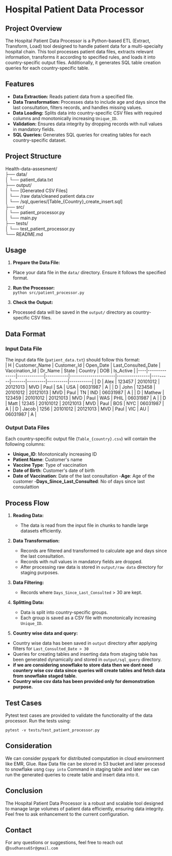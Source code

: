 # Hospital Patient Data Processor

## Project Overview
The Hospital Patient Data Processor is a Python-based ETL (Extract, Transform, Load) tool designed to handle patient data for a multi-specialty hospital chain. This tool processes patient data files, extracts relevant information, transforms it according to specified rules, and loads it into country-specific output files. Additionally, it generates SQL table creation queries for each country-specific table.

## Features
- **Data Extraction:** Reads patient data from a specified file.
- **Data Transformation:** Processes data to include age and days since the last consultation, filters records, and handles missing values.
- **Data Loading:** Splits data into country-specific CSV files with required columns and monotonically increasing `Unique_ID`.
- **Validation:** Ensures data integrity by dropping records with null values in mandatory fields.
- **SQL Queries:** Generates SQL queries for creating tables for each country-specific dataset.

## Project Structure
Health-data-assesment/  
├── data/  
│   └── patient_data.txt  
├── output/  
│   └── [Generated CSV Files]  
│   └── /raw data/cleaned patient data.csv  
│   └── /sql_queries/[Table_{Country}_create_insert.sql]  
├── src/  
│   └── patient_processor.py  
│   └── main.py  
├── tests/  
│   └── test_patient_processor.py  
└── README.md  


## Usage
1. **Prepare the Data File:**
- Place your data file in the `data/` directory. Ensure it follows the specified format.

2. **Run the Processor:**  
```python src/patient_processor.py```


3. **Check the Output:**
- Processed data will be saved in the `output/` directory as country-specific CSV files.

## Data Format
### Input Data File
The input data file (`patient_data.txt`) should follow this format:  
| H  | Customer_Name | Customer_Id | Open_Date | Last_Consulted_Date | Vaccination_Id | Dr_Name | State | Country | DOB      | Is_Active |
|----|--------------|-------------|-----------|----------------------|----------------|---------|-------|---------|----------|-----------|
| D  | Alex        | 123457      | 20101012  | 20121013             | MVD            | Paul    | SA    | USA     | 06031987 | A         |
| D  | John        | 123458      | 20101012  | 20121013             | MVD            | Paul    | TN    | IND     | 06031987 | A         |
| D  | Mathew      | 123459      | 20101012  | 20121013             | MVD            | Paul    | WAS   | PHIL    | 06031987 | A         |
| D  | Matt        | 12345       | 20101012  | 20121013             | MVD            | Paul    | BOS   | NYC     | 06031987 | A         |
| D  | Jacob       | 1256        | 20101012  | 20121013             | MVD            | Paul    | VIC   | AU      | 06031987 | A         |


### Output Data Files
Each country-specific output file (`Table_{country}.csv`) will contain the following columns:
- **Unique_ID**: Monotonically increasing ID
- **Patient Name**: Customer's name
- **Vaccine Type**: Type of vaccination
- **Date of Birth**: Customer's date of birth
- **Date of Vaccination**: Date of the last consultation
-**Age**: Age of the customer
-**Days_Since_Last_Consulted**: No of days since last consulattion

## Process Flow
1. **Reading Data:**
   - The data is read from the input file in chunks to handle large datasets efficiently.

2. **Data Transformation:**
   - Records are filtered and transformed to calculate age and days since the last consultation.
   - Records with null values in mandatory fields are dropped.
   - After processing raw data is stored in `output/raw data` directory for staging purposes.

3. **Data Filtering:**
   - Records where `Days_Since_Last_Consulted` > 30 are kept.

4. **Splitting Data:**
   - Data is split into country-specific groups.
   - Each group is saved as a CSV file with monotonically increasing `Unique_ID`.

5. **Country wise data and query:**
  - Country wise data has been saved in `output` directory after applying filters for `Last_Consulted_Date > 30`
  - Queries for creating tables and inserting data from staging table has been generated dynamically and stored in `output/sql_query` directory.
  - **if we are considering snowflake to store data then we dont need countery wise csv data since queries will create tables and fetch data from snowflake staged table.**
  - **Country wise csv data has been provided only for demonstration purpose.**

## Test Cases
Pytest test cases are provided to validate the functionality of the data processor. Run the tests using:

```pytest -v tests/test_patient_processor.py```

## Consideration
We can consider pyspark for distributed computation in cloud environment like EMR, Glue. 
Raw Data file can be stored in S3 bucket and later processd to snowflake usng `Copy into` Command in staging table and later we can run the generated queries to create table and insert data into it.

## Conclusion
The Hospital Patient Data Processor is a robust and scalable tool designed to manage large volumes of patient data efficiently, ensuring data integrity. Feel free to ask enhancement to the current configuration.


## Contact
For any questions or suggestions, feel free to reach out @`sudhansu65r@gmail.com`



